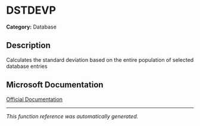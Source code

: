 # DSTDEVP

**Category:** Database

## Description
Calculates the standard deviation based on the entire population of selected database entries

## Microsoft Documentation
[Official Documentation](https://support.microsoft.com//en-us/office/dstdevp-function-04b78995-da03-4813-bbd9-d74fd0f5d94b)

---
*This function reference was automatically generated.*
